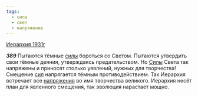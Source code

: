```yaml
---
tags:
  - сила
  - свет
  - напряжение
---
```


[Иерархия 1931г](/agni/1931)

___389___
Пытаются тёмные [силы](/tag/#сила) бороться со Светом. Пытаются утвердить свои тёмные деяния, утверждаясь предательством. Но [Силы](/tag/#сила) Света так напряжены и приносят столько уявлений, нужных для творчества! Смещение [сил](/tag/#сила) напрягается тёмным противодействием. Так Иерархия встречает все [напряжения](/tag/#напряжение) во имя творчества великого. Иерархия несёт план для явленного смещения, так эволюция нарастает мощно.   


